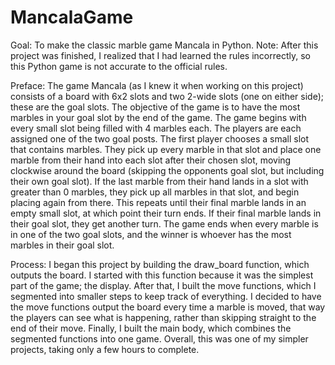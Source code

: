# MancalaGame
Goal: To make the classic marble game Mancala in Python.
Note: After this project was finished, I realized that I had learned the rules incorrectly, so this Python game is not accurate to the official rules.

Preface: The game Mancala (as I knew it when working on this project) consists of a board with 6x2 slots and two 2-wide slots (one on either side); these are the goal slots. The objective of the game is to have the most marbles in your goal slot by the end of the game. The game begins with every small slot being filled with 4 marbles each. The players are each assigned one of the two goal posts. The first player chooses a small slot that contains marbles. They pick up every marble in that slot and place one marble from their hand into each slot after their chosen slot, moving clockwise around the board (skipping the opponents goal slot, but including their own goal slot). If the last marble from their hand lands in a slot with greater than 0 marbles, they pick up all marbles in that slot, and begin placing again from there. This repeats until their final marble lands in an empty small slot, at which point their turn ends. If their final marble lands in their goal slot, they get another turn. The game ends when every marble is in one of the two goal slots, and the winner is whoever has the most marbles in their goal slot.

Process:
I began this project by building the draw_board function, which outputs the board. I started with this function because it was the simplest part of the game; the display. After that, I built the move functions, which I segmented into smaller steps to keep track of everything. I decided to have the move functions output the board every time a marble is moved, that way the players can see what is happening, rather than skipping straight to the end of their move. Finally, I built the main body, which combines the segmented functions into one game. Overall, this was one of my simpler projects, taking only a few hours to complete.
